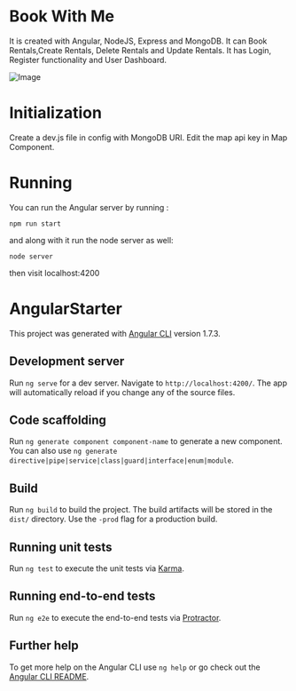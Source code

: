 # Book With Me
It is created with Angular, NodeJS, Express and MongoDB. It can Book Rentals,Create Rentals, Delete Rentals and Update Rentals. It has Login, Register functionality and User Dashboard.

![Image](https://raw.githubusercontent.com/akash07marwah/Book-With-Me-Angular-Node-Website/master/to/img.jpg)

# Initialization
Create a dev.js file in config with MongoDB URI.
Edit the map api key in Map Component.
# Running
You can run the Angular server by running :
```
npm run start
```
and along with it run the node server as well:
```
node server
```
then visit localhost:4200
# AngularStarter

This project was generated with [Angular CLI](https://github.com/angular/angular-cli) version 1.7.3.

## Development server

Run `ng serve` for a dev server. Navigate to `http://localhost:4200/`. The app will automatically reload if you change any of the source files.

## Code scaffolding

Run `ng generate component component-name` to generate a new component. You can also use `ng generate directive|pipe|service|class|guard|interface|enum|module`.

## Build

Run `ng build` to build the project. The build artifacts will be stored in the `dist/` directory. Use the `-prod` flag for a production build.

## Running unit tests

Run `ng test` to execute the unit tests via [Karma](https://karma-runner.github.io).

## Running end-to-end tests

Run `ng e2e` to execute the end-to-end tests via [Protractor](http://www.protractortest.org/).

## Further help

To get more help on the Angular CLI use `ng help` or go check out the [Angular CLI README](https://github.com/angular/angular-cli/blob/master/README.md).
